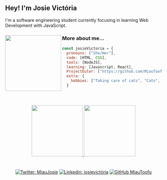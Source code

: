 ## Hey! I'm Josie Victória
<div>
  <div align="left">
    I'm a software engineering student currently focusing in learning Web Development with JavaScript.
  <div align="left">
    <img align="left" src="https://cdn.discordapp.com/attachments/932684797095084043/1021119705253167274/giphy.webp" width="180">  
  
  ### More about me...
  ```js
  const josieVictoria = {
    pronouns: ["She/Her"],
    code: [HTML, CSS],
    tools: [NodeJS],
    learning: [Javascript, React],
    ProjectEuler: ["https://github.com/MiauToofu/PROJECTEULER-problems-solved"],
    extra: {
      hobbies: ["Taking care of cats", "Cats", "Cuddling with my cat"]
    }
  ```
    
  </div>
  <h1></h1>
  <div align="center">

<br>

<a href="https://github.com/bkarln">
<img height="165em" src="https://github-readme-stats.vercel.app/api?username=MiauToofu&show_icons=true&theme=github_dark&include_all_commits=true&count_private=true"/>
<img height="165em" src="https://github-readme-stats.vercel.app/api/top-langs/?username=MiauToofu&layout=compact&langs_count=7&theme=github_dark"/>

  </div>
    <h1></h1>
  <div align="center">
  
[![Twitter: MiauJosie](https://img.shields.io/twitter/follow/MiauJosie?style=social)](https://twitter.com/MiauJosie)
[![Linkedin: josievictória](https://img.shields.io/badge/-josievictória-blue?style=flat-square&logo=Linkedin&logoColor=white&link=https://www.linkedin.com/in/josievictória/)](https://www.linkedin.com/in/josievictória/)
[![GitHub MiauToofu](https://img.shields.io/github/followers/MiauToofu?label=follow&style=social)](https://github.com/MiauToofu)

  </div>
</div>
